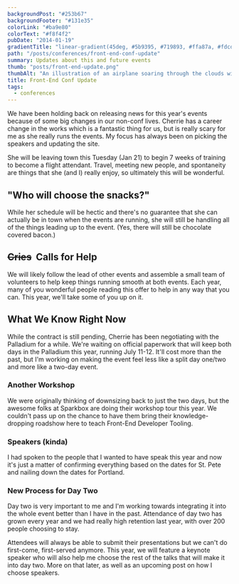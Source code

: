 ```yaml
---
backgroundPost: "#253b67"
backgroundFooter: "#131e35"
colorLink: "#ba9e80"
colorText: "#f8f4f2"
pubDate: "2014-01-19"
gradientTitle: "linear-gradient(45deg, #5b9395, #719893, #ffa87a, #fdcda8)"
path: "/posts/conferences/front-end-conf-update"
summary: Updates about this and future events
thumb: "posts/front-end-update.png"
thumbAlt: "An illustration of an airplane soaring through the clouds with a beautiful sunset in the background, in the style of a classic airline advertisement, viewed from a top-down perspective --v 5 --ar 3:2"
title: Front-End Conf Update
tags:
  - conferences
---
```


We have been holding back on releasing news for this year's events because of some big changes in our non-conf lives. Cherrie has a career change in the works which is a fantastic thing for us, but is really scary for me as she really runs the events. My focus has always been on picking the speakers and updating the site.

She will be leaving town this Tuesday (Jan 21) to begin 7 weeks of training to become a flight attendant. Travel, meeting new people, and spontaneity are things that she (and I) really enjoy, so ultimately this will be wonderful.

## "Who will choose the snacks?"

While her schedule will be hectic and there's no guarantee that she can actually be in town when the events are running, she will still be handling all of the things leading up to the event. (Yes, there will still be chocolate covered bacon.)

## <strike>Cries</strike>  Calls for Help

We will likely follow the lead of other events and assemble a small team of volunteers to help keep things running smooth at both events. Each year, many of you wonderful people reading this offer to help in any way that you can. This year, we'll take some of you up on it.

## What We Know Right Now

While the contract is still pending, Cherrie has been negotiating with the Palladium for a while. We're waiting on official paperwork that will keep both days in the Palladium this year, running July 11-12\. It'll cost more than the past, but I'm working on making the event feel less like a split day one/two and more like a two-day event.

### Another Workshop

We were originally thinking of downsizing back to just the two days, but the awesome folks at Sparkbox are doing their workshop tour this year. We couldn't pass up on the chance to have them bring their knowledge-dropping roadshow here to teach Front-End Developer Tooling.

### Speakers (kinda)

I had spoken to the people that I wanted to have speak this year and now it's just a matter of confirming everything based on the dates for St. Pete and nailing down the dates for Portland.

### New Process for Day Two

Day two is very important to me and I'm working towards integrating it into the whole event better than I have in the past. Attendance of day two has grown every year and we had really high retention last year, with over 200 people choosing to stay.

Attendees will always be able to submit their presentations but we can't do first-come, first-served anymore. This year, we will feature a keynote speaker who will also help me choose the rest of the talks that will make it into day two. More on that later, as well as an upcoming post on how I choose speakers.
